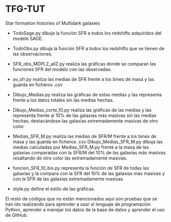 # TFG-TUT
Star formation histories of Multidark galaxies

- TodoSage.py dibuja la función SFR a todos los redshifts adquiridos del modelo SAGE.

- TodoObs.py dibuja la función SFR a todos los redshifts que se tienen de las 
observaciones.

- SFR_obs_MDPL2_allZ.py realiza las gráficas donde se comparan las funciones SFR del modelo con las observadas.

- av_sfr.py realiza las medias de SFR frente a los bines de masa y las guarda en ficheros .csv
- Dibujo_Medias.py realiza las gráficas de estas medias y las representa frente a los datos totales sin las medias hechas.
- Dibujo_Medias_corte_10.py realiza las gráficas de las medias y las representa frente al 10% de las galaxias más masivas sin las medias hechas, destacándose las galaxias extremadamente masivas de otro color.

- Medias_SFR_M.py realiza las medias de SFR/M frente a los bines de masa y las guarda en ficheros .csv
Dibujo_Medias_SFR_M.py dibuja las medias calculadas por Medias_SFR_M.py  frente a la masa de las galaxias comparadas con la SFR/M del 10% de las galaxias más masivas resaltando de otro color las extremadamente masivas. 

- funcion_SFR_10_bis.py representa la función de SFR de todas las galaxias y la compara con la SFR del 10% de las galaxias más masivas y con la SFR de las galaxias extremadamente masivas.

- style.py define el estilo de las gráficas.

El resto de códigos que no están mencionados aquí son pruebas que se han ido realizando para aprender a usar el lenguaje de programación Python, aprender a manejar los datos de la base de datos y aprender el uso de GitHub.
